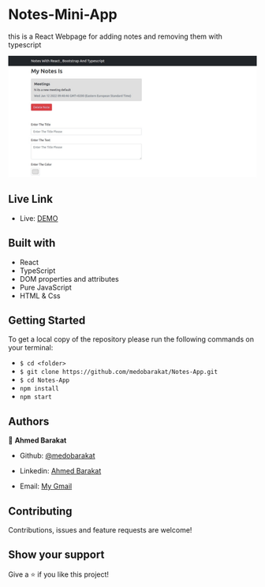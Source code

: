 # Notes-Mini-App
this is a React Webpage for adding notes and removing them with typescript

![screenshot](./public/screenshot.png)

## Live Link

- Live: [DEMO](https://mini-react-note-app.netlify.app/)

## Built with


- React
- TypeScript
- DOM properties and attributes
- Pure JavaScript
- HTML & Css

## Getting Started
To get a local copy of the repository please run the following commands on your terminal:
- ```$ cd <folder>```
- ```$ git clone https://github.com/medobarakat/Notes-App.git ```
- ```$ cd Notes-App ```
- ```npm install```
- ```npm start```


## Authors

👤 **Ahmed Barakat**
- Github: [@medobarakat](https://github.com/medobarakat)

- Linkedin: [Ahmed Barakat](https://www.linkedin.com/in/ahmed-barakat-dev/)

- Email: [My Gmail](ahmedbarakat2401@gmail.com)

##    Contributing

Contributions, issues and feature requests are welcome!

## Show your support

Give a ⭐️ if you like this project!

